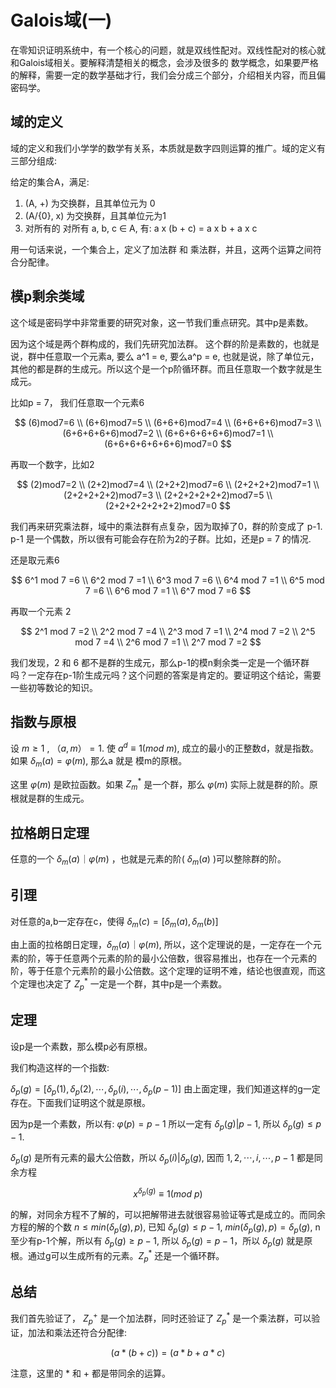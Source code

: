 # Galois域(一)

在零知识证明系统中，有一个核心的问题，就是双线性配对。双线性配对的核心就和Galois域相关。要解释清楚相关的概念，会涉及很多的
数学概念，如果要严格的解释，需要一定的数学基础才行，我们会分成三个部分，介绍相关内容，而且偏密码学。

## 域的定义

域的定义和我们小学学的数学有关系，本质就是数字四则运算的推广。域的定义有三部分组成:

给定的集合A，满足:

1. (A, +) 为交换群，且其单位元为 0
2. (A/{0}, x) 为交换群，且其单位元为1
3. 对所有的 对所有 a, b, c ∈ A, 有: a x (b + c) = a x b + a x c

用一句话来说，一个集合上，定义了加法群 和 乘法群，并且，这两个运算之间符合分配律。

## 模p剩余类域

这个域是密码学中非常重要的研究对象，这一节我们重点研究。其中p是素数。

因为这个域是两个群构成的，我们先研究加法群。 这个群的阶是素数的，也就是说，群中任意取一个元素a, 要么 a^1 = e, 要么a^p = e, 也就是说，除了单位元，其他的都是群的生成元。所以这个是一个p阶循环群。而且任意取一个数字就是生成元。

比如p = 7， 我们任意取一个元素6

$$
   (6)mod7=6 \\
   (6+6)mod7=5 \\
   (6+6+6)mod7=4 \\
   (6+6+6+6)mod7=3 \\
   (6+6+6+6+6)mod7=2 \\
   (6+6+6+6+6+6)mod7=1 \\
   (6+6+6+6+6+6+6)mod7=0
$$

再取一个数字，比如2

$$
    (2)mod7=2 \\
    (2+2)mod7=4 \\
    (2+2+2)mod7=6 \\
    (2+2+2+2)mod7=1 \\
    (2+2+2+2+2)mod7=3 \\
    (2+2+2+2+2+2)mod7=5 \\
    (2+2+2+2+2+2+2)mod7=0
$$

我们再来研究乘法群，域中的乘法群有点复杂，因为取掉了0，群的阶变成了 p-1. p-1 是一个偶数，所以很有可能会存在阶为2的子群。比如，还是p = 7 的情况.

还是取元素6

$$
6^1 mod 7 =6 \\
6^2 mod 7 =1 \\
6^3 mod 7 =6 \\
6^4 mod 7 =1 \\
6^5 mod 7 =6 \\
6^6 mod 7 =1 \\
6^7 mod 7 =6
$$

再取一个元素 2

$$
2^1 mod 7 =2 \\
2^2 mod 7 =4 \\
2^3 mod 7 =1 \\
2^4 mod 7 =2 \\
2^5 mod 7 =4 \\
2^6 mod 7 =1 \\
2^7 mod 7 =2
$$

我们发现，2 和 6 都不是群的生成元，那么p-1的模n剩余类一定是一个循环群吗？一定存在p-1阶生成元吗？这个问题的答案是肯定的。要证明这个结论，需要一些初等数论的知识。

## 指数与原根

设 $m\geq1$ , $（a, m）=1$. 使 $a^d\equiv1 (mod\ m)$, 成立的最小的正整数d，就是指数。如果   $\delta_m(a)=\varphi(m)$, 那么a 就是 模m的原根。

这里 $\varphi(m)$ 是欧拉函数。如果 $Z_m^*$ 是一个群，那么 $\varphi(m)$ 实际上就是群的阶。原根就是群的生成元。

## 拉格朗日定理

任意的一个 $\delta_m(a)｜\varphi(m)$ ，也就是元素的阶( $\delta_m(a)$ )可以整除群的阶。

## 引理

对任意的a,b一定存在c，使得 $\delta_m(c) = [\delta_m(a),\delta_m(b)]$

由上面的拉格朗日定理，$\delta_m(a)｜\varphi(m)$, 所以，这个定理说的是，一定存在一个元素的阶，等于任意两个元素的阶的最小公倍数，很容易推出，也存在一个元素的阶，等于任意个元素阶的最小公倍数。这个定理的证明不难，结论也很直观，而这个定理也决定了 $Z_p^*$ 一定是一个群，其中p是一个素数。

## 定理

设p是一个素数，那么模p必有原根。

我们构造这样的一个指数:

$\delta_p(g)=[\delta_p(1),\delta_p(2),\cdots,\delta_p(i),\cdots,\delta_p(p-1)]$ 由上面定理，我们知道这样的g一定存在。下面我们证明这个就是原根。

因为p是一个素数，所以有: $\varphi(p) = p-1$
所以一定有 $\delta_p(g)|p-1$, 所以 $\delta_p(g)\leq p-1$.

$\delta_p(g)$ 是所有元素的最大公倍数，所以 $\delta_p(i)|\delta_p(g)$, 因而 $1,2,\cdots,i,\cdots,p-1$ 都是同余方程

$$
x^{\delta_p(g)}\equiv1(mod\ p)
$$

的解，对同余方程不了解的，可以把解带进去就很容易验证等式是成立的。而同余方程的解的个数 $n\leq min(\delta_p(g), p)$, 已知 $\delta_p(g)\leq p-1$, $min(\delta_p(g), p) = \delta_p(g)$, n至少有p-1个解，所以有 $\delta_p(g)\geq p-1$, 所以 $\delta_p(g) = p-1$，所以 $\delta_p(g)$ 就是原根。通过g可以生成所有的元素。$Z_p^*$ 还是一个循环群。

## 总结

我们首先验证了， $Z_p^+$ 是一个加法群，同时还验证了 $Z_p^*$ 是一个乘法群，可以验证，加法和乘法还符合分配律:

$$(a*(b+c)) = (a*b + a*c)$$

注意，这里的 * 和 + 都是带同余的运算。

